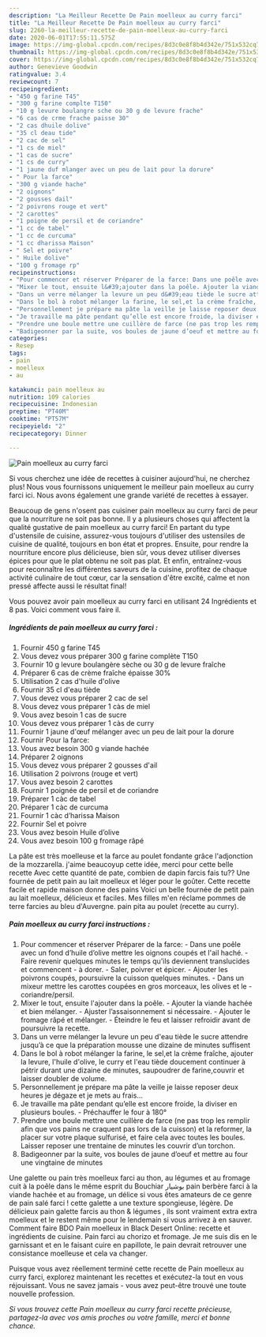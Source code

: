 ```yaml
---
description: "La Meilleur Recette De Pain moelleux au curry farci"
title: "La Meilleur Recette De Pain moelleux au curry farci"
slug: 2260-la-meilleur-recette-de-pain-moelleux-au-curry-farci
date: 2020-06-01T17:55:11.575Z
image: https://img-global.cpcdn.com/recipes/8d3c0e8f8b4d342e/751x532cq70/pain-moelleux-au-curry-farci-photo-principale-de-la-recette.jpg
thumbnail: https://img-global.cpcdn.com/recipes/8d3c0e8f8b4d342e/751x532cq70/pain-moelleux-au-curry-farci-photo-principale-de-la-recette.jpg
cover: https://img-global.cpcdn.com/recipes/8d3c0e8f8b4d342e/751x532cq70/pain-moelleux-au-curry-farci-photo-principale-de-la-recette.jpg
author: Genevieve Goodwin
ratingvalue: 3.4
reviewcount: 7
recipeingredient:
- "450 g farine T45"
- "300 g farine complte T150"
- "10 g levure boulangre sche ou 30 g de levure frache"
- "6 cas de crme frache paisse 30"
- "2 cas dhuile dolive"
- "35 cl deau tide"
- "2 cac de sel"
- "1 cs de miel"
- "1 cas de sucre"
- "1 cs de curry"
- "1 jaune duf mlanger avec un peu de lait pour la dorure"
- " Pour la farce"
- "300 g viande hache"
- "2 oignons"
- "2 gousses dail"
- "2 poivrons rouge et vert"
- "2 carottes"
- "1 poigne de persil et de coriandre"
- "1 cc de tabel"
- "1 cc de curcuma"
- "1 cc dharissa Maison"
- " Sel et poivre"
- " Huile dolive"
- "100 g fromage rp"
recipeinstructions:
- "Pour commencer et réserver Préparer de la farce: Dans une poêle avec un fond d’huile d’olive mettre les oignons coupés et l&#39;ail haché. Faire revenir quelques minutes le temps qu’ils deviennent translucides et commencent  à dorer. Saler, poivrer et épicer. Ajouter les poivrons coupés, poursuivre la cuisson quelques minutes. Dans un mixeur mettre les carottes coupées en gros morceaux, les olives et le  coriandre/persil."
- "Mixer le tout, ensuite l&#39;ajouter dans la poêle. Ajouter la viande hachée et bien mélanger. Ajuster l’assaisonnement si nécessaire.  Ajouter le fromage râpé et mélanger. Éteindre le feu et laisser refroidir avant de poursuivre la recette."
- "Dans un verre mélanger la levure un peu d&#39;eau tiède le sucre attendre jusqu’à ce que la préparation mousse une dizaine de minutes suffisent"
- "Dans le bol à robot mélanger la farine, le sel,et la crème fraîche, ajouter la levure, l&#39;huile d&#39;olive, le curry et l&#39;eau tiède doucement continuer à pétrir durant une dizaine de minutes, saupoudrer de farine,couvrir et laisser doubler de volume."
- "Personnellement je prépare ma pâte la veille je laisse reposer deux heures je dégaze et je mets au frais..."
- "Je travaille ma pâte pendant qu’elle est encore froide, la diviser en plusieurs boules. Préchauffer le four à 180°"
- "Prendre une boule mettre une cuillère de farce (ne pas trop les remplir afin que vos pains ne craquent pas lors de la cuisson) et la reformer, la placer sur votre plaque sulfurisé, et faire cela avec toutes les boules. Laisser reposer une trentaine de minutes les couvrir d’un torchon."
- "Badigeonner par la suite, vos boules de jaune d’oeuf et mettre au four une vingtaine de minutes"
categories:
- Resep
tags:
- pain
- moelleux
- au

katakunci: pain moelleux au 
nutrition: 109 calories
recipecuisine: Indonesian
preptime: "PT40M"
cooktime: "PT57M"
recipeyield: "2"
recipecategory: Dinner

---
```



![Pain moelleux au curry farci](https://img-global.cpcdn.com/recipes/8d3c0e8f8b4d342e/751x532cq70/pain-moelleux-au-curry-farci-photo-principale-de-la-recette.jpg)

Si vous cherchez une idée de recettes à cuisiner aujourd'hui, ne cherchez plus! Nous vous fournissons uniquement le meilleur pain moelleux au curry farci ici. Nous avons également une grande variété de recettes à essayer.

Beaucoup de gens n'osent pas cuisiner pain moelleux au curry farci de peur que la nourriture ne soit pas bonne. Il y a plusieurs choses qui affectent la qualité gustative de pain moelleux au curry farci! En partant du type d'ustensile de cuisine, assurez-vous toujours d'utiliser des ustensiles de cuisine de qualité, toujours en bon état et propres. Ensuite, pour rendre la nourriture encore plus délicieuse, bien sûr, vous devez utiliser diverses épices pour que le plat obtenu ne soit pas plat. Et enfin, entraînez-vous pour reconnaître les différentes saveurs de la cuisine, profitez de chaque activité culinaire de tout cœur, car la sensation d'être excité, calme et non pressé affecte aussi le résultat final!

<!--inarticleads1-->

Vous pouvez avoir pain moelleux au curry farci en utilisant 24 Ingrédients et 8 pas. Voici comment vous faire il.

##### Ingrédients de pain moelleux au curry farci :

1. Fournir 450 g farine T45
1. Vous devez vous préparer 300 g farine complète T150
1. Fournir 10 g levure boulangère sèche ou 30 g de levure fraîche
1. Préparer 6 cas de crème fraîche épaisse 30%
1. Utilisation 2 cas d&#39;huile d&#39;olive
1. Fournir 35 cl d&#39;eau tiède
1. Vous devez vous préparer 2 cac de sel
1. Vous devez vous préparer 1 càs de miel
1. Vous avez besoin 1 cas de sucre
1. Vous devez vous préparer 1 càs de curry
1. Fournir 1 jaune d&#39;œuf mélanger avec un peu de lait pour la dorure
1. Fournir  Pour la farce:
1. Vous avez besoin 300 g viande hachée
1. Préparer 2 oignons
1. Vous devez vous préparer 2 gousses d&#39;ail
1. Utilisation 2 poivrons (rouge et vert)
1. Vous avez besoin 2 carottes
1. Fournir 1 poignée de persil et de coriandre
1. Préparer 1 càc de tabel
1. Préparer 1 càc de curcuma
1. Fournir 1 càc d’harissa Maison
1. Fournir  Sel et poivre
1. Vous avez besoin  Huile d’olive
1. Vous avez besoin 100 g fromage râpé


La pâte est très moelleuse et la farce au poulet fondante grâce l&#39;adjonction de la mozzarella. j&#39;aime beaucoyup cette idée, merci pour cette belle recette Avec cette quantité de pate, combien de dapin farcis fais tu?? Une fournée de petit pain au lait moelleux et léger pour le goûter. Cette recette facile et rapide maison donne des pains Voici un belle fournée de petit pain au lait moelleux, délicieux et faciles. Mes filles m&#39;en réclame pommes de terre farcies au bleu d&#39;Auvergne. pain pita au poulet (recette au curry). 

<!--inarticleads2-->

##### Pain moelleux au curry farci instructions :

1. Pour commencer et réserver Préparer de la farce: - Dans une poêle avec un fond d’huile d’olive mettre les oignons coupés et l&#39;ail haché. - Faire revenir quelques minutes le temps qu’ils deviennent translucides et commencent  - à dorer. - Saler, poivrer et épicer. - Ajouter les poivrons coupés, poursuivre la cuisson quelques minutes. - Dans un mixeur mettre les carottes coupées en gros morceaux, les olives et le  - coriandre/persil.
1. Mixer le tout, ensuite l&#39;ajouter dans la poêle. - Ajouter la viande hachée et bien mélanger. - Ajuster l’assaisonnement si nécessaire.  - Ajouter le fromage râpé et mélanger. - Éteindre le feu et laisser refroidir avant de poursuivre la recette.
1. Dans un verre mélanger la levure un peu d&#39;eau tiède le sucre attendre jusqu’à ce que la préparation mousse une dizaine de minutes suffisent
1. Dans le bol à robot mélanger la farine, le sel,et la crème fraîche, ajouter la levure, l&#39;huile d&#39;olive, le curry et l&#39;eau tiède doucement continuer à pétrir durant une dizaine de minutes, saupoudrer de farine,couvrir et laisser doubler de volume.
1. Personnellement je prépare ma pâte la veille je laisse reposer deux heures je dégaze et je mets au frais...
1. Je travaille ma pâte pendant qu’elle est encore froide, la diviser en plusieurs boules. - Préchauffer le four à 180°
1. Prendre une boule mettre une cuillère de farce (ne pas trop les remplir afin que vos pains ne craquent pas lors de la cuisson) et la reformer, la placer sur votre plaque sulfurisé, et faire cela avec toutes les boules. Laisser reposer une trentaine de minutes les couvrir d’un torchon.
1. Badigeonner par la suite, vos boules de jaune d’oeuf et mettre au four une vingtaine de minutes


Une galette ou pain très moelleux farci au thon, au légumes et au fromage cuit à la poêle dans le même esprit du Bouchiar بوشيار pain berbère farci à la viande hachée et au fromage, un délice si vous êtes amateurs de ce genre de pain salé farci ! cette galette a une texture spongieuse, légère. De délicieux pain galette farcis au thon &amp; légumes , ils sont vraiment extra extra moelleux et le restent même pour le lendemain si vous arrivez à en sauver. Comment faire BDO Pain moelleux in Black Desert Online: recette et ingrédients de cuisine. Pain farci au chorizo et fromage. Je me suis dis en le garnissant et en le faisant cuire en papillote, le pain devrait retrouver une consistance moelleuse et cela va changer. 

<!--inarticleads1-->

<p>
Puisque vous avez réellement terminé cette recette de Pain moelleux au curry farci, explorez maintenant les recettes et exécutez-la tout en vous réjouissant. Vous ne savez jamais - vous avez peut-être trouvé une toute nouvelle profession.
</p>

<p>
<i>Si vous trouvez cette Pain moelleux au curry farci recette précieuse, partagez-la avec vos amis proches ou votre famille, merci et bonne chance.</i>
</p>
